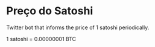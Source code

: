 # Preço do Satoshi

Twitter bot that informs the price of 1 satoshi periodically.

1 satoshi = 0.00000001 BTC
